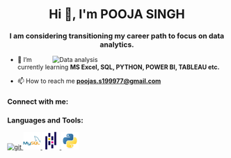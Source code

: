 
<h1 align="center">Hi 👋, I'm POOJA SINGH</h1>
<h3 align="center">I am considering transitioning my career path to focus on data analytics.</h3>

<img align="right" alt="Data analysis" width="400" src="https://encrypted-tbn0.gstatic.com/images?q=tbn:ANd9GcRe8xtrrhwRxl-FbVCL-UG4AI5Er18U9SPtOq1dMyh0kKEEg0q5zcRYVHeGyslm0HjR9eY&usqp=CAU.gif">

- 🌱 I’m currently learning **MS Excel, SQL, PYTHON, POWER BI, TABLEAU etc.**

- 📫 How to reach me **poojas.s199977@gmail.com**

<h3 align="left">Connect with me:</h3>
<p align="left">
</p>

<h3 align="left">Languages and Tools:</h3>
<p align="left"> <a href="https://git-scm.com/" target="_blank" rel="noreferrer"> <img src="https://www.vectorlogo.zone/logos/git-scm/git-scm-icon.svg" alt="git" width="40" height="40"/> </a> <a href="https://www.mysql.com/" target="_blank" rel="noreferrer"> <img src="https://raw.githubusercontent.com/devicons/devicon/master/icons/mysql/mysql-original-wordmark.svg" alt="mysql" width="40" height="40"/> </a> <a href="https://pandas.pydata.org/" target="_blank" rel="noreferrer"> <img src="https://raw.githubusercontent.com/devicons/devicon/2ae2a900d2f041da66e950e4d48052658d850630/icons/pandas/pandas-original.svg" alt="pandas" width="40" height="40"/> </a> <a href="https://www.python.org" target="_blank" rel="noreferrer"> <img src="https://raw.githubusercontent.com/devicons/devicon/master/icons/python/python-original.svg" alt="python" width="40" height="40"/> </a> </p>

